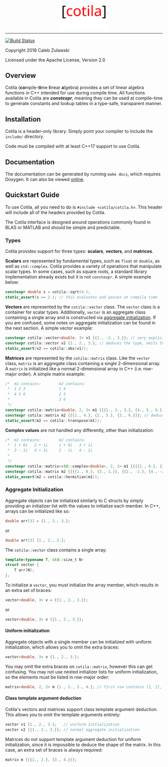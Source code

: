 <div align="center">
  <img src="logo/logo.svg" width="30%" height="auto">
</div>

------

[![Build Status](https://travis-ci.org/calebzulawski/cotila.svg?branch=master)](https://travis-ci.org/calebzulawski/cotila)

Copyright 2018 Caleb Zulawski

Licensed under the Apache License, Version 2.0

## Overview

Cotila (**co**mpile-**ti**me **l**inear **a**lgebra) provides a set of linear algebra functions in C++ intended for use during compile time.
All functions available in Cotila are ***constexpr***, meaning they can be used at compile-time to generate constants and lookup tables in a type-safe, transparent manner.

## Installation

Cotila is a header-only library.  Simply point your compiler to include the `include/` directory.

Code must be compiled with at least C++17 support to use Cotila.

## Documentation

The documentation can be generated by running `make docs`, which requires Doxygen.  It can also be viewed [online](https://calebzulawski.github.io/cotila/).

## Quickstart Guide

To use Cotila, all you need to do is `#include <cotila/cotila.h>`.  This header will include all of the headers provided by Cotila.

The Cotila interface is designed around operations commonly found in BLAS or MATLAB and should be simple and predictable.

### Types

Cotila provides support for three types: **scalars**, **vectors**, and **matrices**.

**Scalars** are represented by fundamental types, such as `float` or `double`, as well as `std::complex`.  Cotila provides a variety of operations that manipulate scalar types.  In some cases, such as square roots, a standard library implementation already exists but it is not `constexpr`.  A simple example below:

```c++
constexpr double s = cotila::sqrt(4.);
static_assert(s == 2.); // this evaluates and passes at compile time
```

**Vectors** are represented by the `cotila::vector` class.  The `vector` class is a container for scalar types.  Additionally, `vector` is an aggregate class containing a single array and is constructed via [aggregate initialization](http://en.cppreference.com/w/cpp/language/aggregate_initialization).  If you are confused, some notes on aggregate initialization can be found in the next section.  A simple vector example:
```c++
constexpr cotila::vector<double, 3> v1 {{1., -2., 3.}}; // very explicit declaration
constexpr cotila::vector v2 {1., 2., 3.}; // deduces the type, omits the extra braces via uniform initialization
static_assert(v2 == cotila::abs(v1));
```

**Matrices** are represented by the `cotila::matrix` class.  Like the `vector` class, `matrix` is an aggregate class containing a single 2-dimensional array.  A `matrix` is initialized like a normal 2-dimensional array in C++ (i.e. row-major order).  A simple matrix example:
```c++
/*  m1 contains:        m2 contains:
 *  1 2 3               1 4
 *  4 5 6               2 5
 *                      3 6
 */
constexpr cotila::matrix<double, 2, 3> m1 {{{1., 2., 3.}, {4., 5., 6.}}}; // very explicit declaration
constexpr cotila::matrix m2 {{{1., 4.}, {2., 5.}, {3., 6.}}}; // deduces the type, but the extra braces are required
static_assert(m2 == cotila::transpose(m1));
```

**Complex values** are not handled any differently, other than initialization:
```c++
/*  m1 contains:        m2 contains:
 *  1 + 0i   2 + 1i     1 + 0i   3 + 1i
 *  3 - 1i   4 + 2i     2 - 1i   4 - 2i
 *
 */
constexpr cotila::matrix<std::complex<double>, 2, 2> m1 {{{{1., 0.}, {2., 1.}}, {{3., -1.}, {4., 2.}}}};
constexpr cotila::matrix m2 {{{{1., 0.}, {3., 1.}}, {{2., -1.}, {4., -2.}}}}; // complex types can be deduced, too!
static_assert(m2 = cotila::hermitian(m1));
```

### Aggregate Initialization

Aggregate objects can be initialized similarly to C structs by simply providing an initializer list with the values to initialize each member.  In C++, arrays can be initialized like so:
```c++
double arr[3] = {1., 2., 3.};
```
or
```c++
double arr[3] {1., 2., 3.};
```
The `cotila::vector` class contains a single array:
```c++
template<typename T, std::size_t N>
struct vector {
    T arr[N];
};
```
To initialize a `vector`, you must initialize the array member, which results in an extra set of braces:
```c++
vector<double, 3> v = {{1., 2., 3.}};
```
or
```c++
vector<double, 3> v {{1., 2., 3.}};
```

#### Uniform initialization

Aggregate objects with a single member can be initialized with uniform initialization, which allows you to omit the extra braces:
```c++
vector<double, 3> v {1., 2., 3.};
```

You may omit the extra braces on `cotila::matrix`, however this can get confusing.
You may not use nested initializer lists for uniform initialization, so the elements must be listed in row-major order:
```c++
matrix<double, 2, 2> m {1., 2., 3., 4.}; // first row contains [1, 2], second row contains [3, 4]
```

#### Class template argument deduction

Cotila's vectors and matrices support class template argument deduction.  This allows you to omit the template arguments entirely:
```c++
vector v1 {1., 2., 3.};   // uniform initialization
vector v2 {{1., 2., 3.}}; // normal aggregate initialization
```

Matrices do not support template argument deduction for uniform initialization, since it is impossible to deduce the shape of the matrix.
In this case, an extra set of braces is always required:
```c++
matrix m {{{1., 2.}, {3., 4.}}};
```
